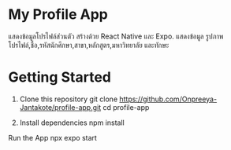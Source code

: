 # My Profile App

แสดงข้อมูลโปรไฟล์ส่วนตัว สร้างด้วย React Native และ Expo. 
แสดงข้อมูล รูปภาพโปรไฟล์,ชื่อ,รหัสนักศึกษา,สาขา,หลักสูตร,มหาวิทยาลัย และทักษะ

# Getting Started

1. Clone this repository
git clone https://github.com/Onpreeya-Jantakote/profile-app.git cd profile-app

2. Install dependencies
npm install

Run the App
npx expo start
